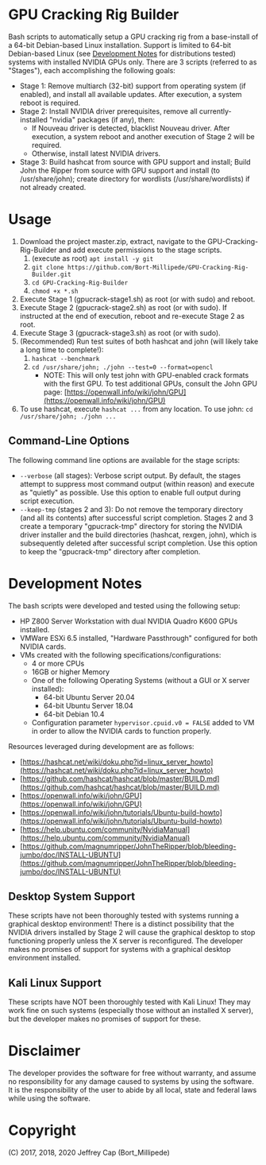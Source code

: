 # GPU Cracking Rig Builder
Bash scripts to automatically setup a GPU cracking rig from a base-install of a 64-bit Debian-based Linux installation. Support is limited to 64-bit Debian-based Linux (see [Development Notes](#development-notes) for distributions tested) systems with installed NVIDIA GPUs only. There are 3 scripts (referred to as "Stages"), each accomplishing the following goals:

* Stage 1: Remove multiarch (32-bit) support from operating system (if enabled), and install all available updates. After execution, a system reboot is required.
* Stage 2: Install NVIDIA driver prerequisites, remove all currently-installed "nvidia" packages (if any), then:
	* If Nouveau driver is detected, blacklist Nouveau driver. After execution, a system reboot and another execution of Stage 2 will be required.
	* Otherwise, install latest NVIDIA drivers.
* Stage 3: Build hashcat from source with GPU support and install; Build John the Ripper from source with GPU support and install (to /usr/share/john); create directory for wordlists (/usr/share/wordlists) if not already created.

# Usage
1. Download the project master.zip, extract, navigate to the GPU-Cracking-Rig-Builder and add execute permissions to the stage scripts.
	1. (execute as root) ```apt install -y git```
	2. ```git clone https://github.com/Bort-Millipede/GPU-Cracking-Rig-Builder.git```
	3. ```cd GPU-Cracking-Rig-Builder```
	4. ```chmod +x *.sh```
2. Execute Stage 1 (gpucrack-stage1.sh) as root (or with sudo) and reboot.
3. Execute Stage 2 (gpucrack-stage2.sh) as root (or with sudo). If instructed at the end of execution, reboot and re-execute Stage 2 as root.
4. Execute Stage 3 (gpucrack-stage3.sh) as root (or with sudo).
5. (Recommended) Run test suites of both hashcat and john (will likely take a long time to complete!):
	1. ```hashcat --benchmark```
	2. ```cd /usr/share/john; ./john --test=0 --format=opencl```
		* NOTE: This will only test john with GPU-enabled crack formats with the first GPU. To test additional GPUs, consult the John GPU page: [https://openwall.info/wiki/john/GPU](https://openwall.info/wiki/john/GPU)
6. To use hashcat, execute ```hashcat ...``` from any location. To use john: ```cd /usr/share/john; ./john ...```

## Command-Line Options
The following command line options are available for the stage scripts:
* ```--verbose``` (all stages): Verbose script output. By default, the stages attempt to suppress most command output (within reason) and execute as "quietly" as possible. Use this option to enable full output during script execution.
* ```--keep-tmp``` (stages 2 and 3): Do not remove the temporary directory (and all its contents) after successful script completion. Stages 2 and 3 create a temporary "gpucrack-tmp" directory for storing the NVIDIA driver installer and the build directories (hashcat, rexgen, john), which is subsequently deleted after successful script completion. Use this option to keep the "gpucrack-tmp" directory after completion.

# Development Notes
The bash scripts were developed and tested using the following setup:

* HP Z800 Server Workstation with dual NVIDIA Quadro K600 GPUs installed.
* VMWare ESXi 6.5 installed, "Hardware Passthrough" configured for both NVIDIA cards.
* VMs created with the following specifications/configurations:
	* 4 or more CPUs
	* 16GB or higher Memory
	* One of the following Operating Systems (without a GUI or X server installed):
		* 64-bit Ubuntu Server 20.04
		* 64-bit Ubuntu Server 18.04
		* 64-bit Debian 10.4
	* Configuration parameter ```hypervisor.cpuid.v0 = FALSE``` added to VM in order to allow the NVIDIA cards to function properly.

Resources leveraged during development are as follows:

* [https://hashcat.net/wiki/doku.php?id=linux_server_howto](https://hashcat.net/wiki/doku.php?id=linux_server_howto)
* [https://github.com/hashcat/hashcat/blob/master/BUILD.md](https://github.com/hashcat/hashcat/blob/master/BUILD.md)
* [https://openwall.info/wiki/john/GPU](https://openwall.info/wiki/john/GPU)
* [https://openwall.info/wiki/john/tutorials/Ubuntu-build-howto](https://openwall.info/wiki/john/tutorials/Ubuntu-build-howto)
* [https://help.ubuntu.com/community/NvidiaManual](https://help.ubuntu.com/community/NvidiaManual)
* [https://github.com/magnumripper/JohnTheRipper/blob/bleeding-jumbo/doc/INSTALL-UBUNTU](https://github.com/magnumripper/JohnTheRipper/blob/bleeding-jumbo/doc/INSTALL-UBUNTU)

## Desktop System Support
These scripts have not been thoroughly tested with systems running a graphical desktop environment! There is a distinct possibility that the NVIDIA drivers installed by Stage 2 will cause the graphical desktop to stop functioning properly unless the X server is reconfigured. The developer makes no promises of support for systems with a graphical desktop environment installed.

## Kali Linux Support
These scripts have NOT been thoroughly tested with Kali Linux! They may work fine on such systems (especially those without an installed X server), but the developer makes no promises of support for these.

# Disclaimer
The developer provides the software for free without warranty, and assume no responsibility for any damage caused to systems by using the software. It is the responsibility of the user to abide by all local, state and federal laws while using the software.

# Copyright
(C) 2017, 2018, 2020 Jeffrey Cap (Bort_Millipede)


